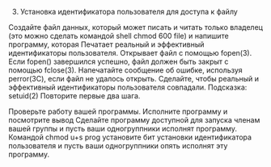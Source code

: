 3. 	Установка идентификатора пользователя для доступа к файлу

Создайте файл данных, который может писать и читать только владелец (это можно сделать командой shell chmod 600 file) и напишите программу, которая
	Печатает реальный и эффективный идентификаторы пользователя.
	Открывает файл с помощью fopen(3). Если fopen() завершился успешно, файл должен быть закрыт с помощью fclose(3). Напечатайте сообщение об ошибке, используя perror(3C), если файл не удалось открыть.
	Сделайте, чтобы реальный и эффективный идентификаторы пользователя совпадали. Подсказка: setuid(2)
	Повторите первые два шага.
 
Проверьте работу вашей программы.
	Исполните программу и посмотрите вывод
	Сделайте программу доступной для запуска членам вашей группы и пусть ваши одногруппники исполнят программу.
	Командой chmod u+s prog установите бит установки идентификатора пользователя и пусть ваши одногруппники опять исполнят эту программу.

